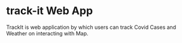 # track-it Web App

TrackIt is web application by which users can track Covid Cases and Weather on interacting with Map.
